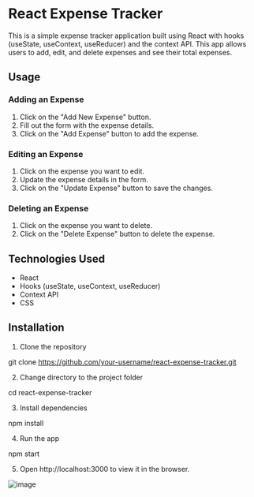 # React Expense Tracker

This is a simple expense tracker application built using React with hooks (useState, useContext, useReducer) and the context API. This app allows users to add, edit, and delete expenses and see their total expenses.

## Usage

### Adding an Expense

1. Click on the "Add New Expense" button.
2. Fill out the form with the expense details.
3. Click on the "Add Expense" button to add the expense.

### Editing an Expense

1. Click on the expense you want to edit.
2. Update the expense details in the form.
3. Click on the "Update Expense" button to save the changes.

### Deleting an Expense

1. Click on the expense you want to delete.
2. Click on the "Delete Expense" button to delete the expense.

## Technologies Used

- React
- Hooks (useState, useContext, useReducer)
- Context API
- CSS

## Installation

1. Clone the repository

git clone https://github.com/your-username/react-expense-tracker.git

2. Change directory to the project folder

cd react-expense-tracker

3. Install dependencies

npm install

4. Run the app

npm start

5. Open http://localhost:3000 to view it in the browser.



![image](https://user-images.githubusercontent.com/107623602/198906981-20773cf8-65dd-4c8b-8730-b4edaa09ecbd.png)
